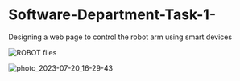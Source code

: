 # Software-Department-Task-1-
Designing a web page to control the robot arm using smart devices

![ROBOT files](https://github.com/H16Bw/Software-Department-Task-1-/assets/139852537/9bd277cb-222f-4b5a-b377-6a33fc7cd6cf)

![photo_2023-07-20_16-29-43](https://github.com/H16Bw/Software-Department-Task-1-/assets/139852537/c60fac9f-7daf-433c-8ccb-15a087e5b4f7)

